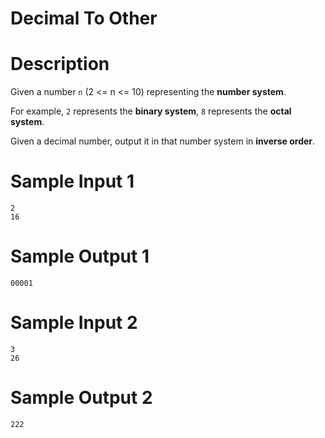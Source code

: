 # Decimal To Other


# Description

Given a number `n` (2 <= n <= 10) representing the **number system**.

For example, `2` represents the **binary system**, `8` represents the **octal system**.

Given a decimal number, output it in that number system in **inverse order**.

# Sample Input 1

```
2
16
```

# Sample Output 1

```
00001

```

# Sample Input 2

```
3
26
```

# Sample Output 2

```
222

```
